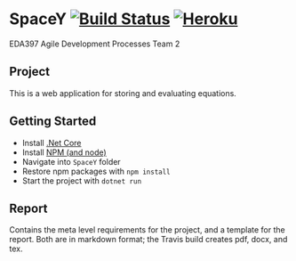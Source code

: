 # SpaceY [![Build Status](https://travis-ci.org/flostellbrink/adp_project.svg?branch=master)](https://travis-ci.org/Owlinated/adp_project) [![Heroku](http://heroku-badge.herokuapp.com/?app=adp-spacey&svg=1)](https://adp-spacey.herokuapp.com/)
EDA397 Agile Development Processes Team 2

## Project
This is a web application for storing and evaluating equations.

## Getting Started

- Install [.Net Core](https://www.microsoft.com/net/learn/get-started/windows)
- Install [NPM (and node)](https://nodejs.org/en/)
- Navigate into `SpaceY` folder
- Restore npm packages with `npm install`
- Start the project with `dotnet run`

## Report

Contains the meta level requirements for the project,
and a template for the report.
Both are in markdown format; the Travis build creates
pdf, docx, and tex.

